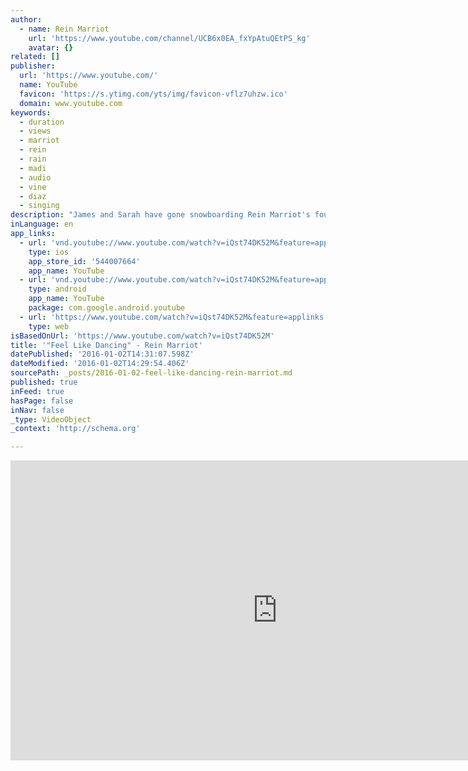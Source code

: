 ```yaml
---
author:
  - name: Rein Marriot
    url: 'https://www.youtube.com/channel/UCB6x0EA_fxYpAtuQEtPS_kg'
    avatar: {}
related: []
publisher:
  url: 'https://www.youtube.com/'
  name: YouTube
  favicon: 'https://s.ytimg.com/yts/img/favicon-vflz7uhzw.ico'
  domain: www.youtube.com
keywords:
  - duration
  - views
  - marriot
  - rein
  - rain
  - madi
  - audio
  - vine
  - diaz
  - singing
description: "James and Sarah have gone snowboarding Rein Marriot's fourth release!"
inLanguage: en
app_links:
  - url: 'vnd.youtube://www.youtube.com/watch?v=iQst74DK52M&feature=applinks'
    type: ios
    app_store_id: '544007664'
    app_name: YouTube
  - url: 'vnd.youtube://www.youtube.com/watch?v=iQst74DK52M&feature=applinks'
    type: android
    app_name: YouTube
    package: com.google.android.youtube
  - url: 'https://www.youtube.com/watch?v=iQst74DK52M&feature=applinks'
    type: web
isBasedOnUrl: 'https://www.youtube.com/watch?v=iQst74DK52M'
title: '"Feel Like Dancing" - Rein Marriot'
datePublished: '2016-01-02T14:31:07.598Z'
dateModified: '2016-01-02T14:29:54.406Z'
sourcePath: _posts/2016-01-02-feel-like-dancing-rein-marriot.md
published: true
inFeed: true
hasPage: false
inNav: false
_type: VideoObject
_context: 'http://schema.org'

---
```

<iframe src="https://cdn.embedly.com/widgets/media.html?src=https%3A%2F%2Fwww.youtube.com%2Fembed%2FiQst74DK52M%3Ffeature%3Doembed&amp;url=https%3A%2F%2Fwww.youtube.com%2Fwatch%3Fv%3DiQst74DK52M&amp;image=https%3A%2F%2Fi.ytimg.com%2Fvi%2FiQst74DK52M%2Fhqdefault.jpg&amp;key=b7d04c9b404c499eba89ee7072e1c4f7&amp;type=text%2Fhtml&amp;schema=youtube" width="854" height="480" scrolling="no" frameborder="0" allowfullscreen="allowfullscreen" style=""></iframe>